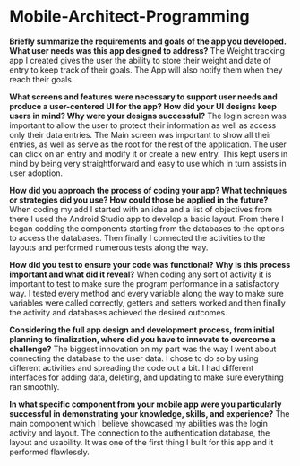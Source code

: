 # Mobile-Architect-Programming

**Briefly summarize the requirements and goals of the app you developed. What user needs was this app designed to address?**
The Weight tracking app I created gives the user the ability to store their weight and date of entry to keep track of their goals. The App will also notify them when they reach their goals.


**What screens and features were necessary to support user needs and produce a user-centered UI for the app? How did your UI designs keep users in mind? Why were your designs successful?**
The login screen was important to allow the user to protect their information as well as access only their data entries. The Main screen was important to show all their entries, as well as serve as the root for the rest of the application. The user can click on an entry and modify it or create a new entry. This kept users in mind by being very straightforward and easy to use which in turn assists in user adoption.


**How did you approach the process of coding your app? What techniques or strategies did you use? How could those be applied in the future?**
When coding my add I started with an idea and a list of objectives from there I used the Android Studio app to develop a basic layout. From there I began codding the components starting from the databases to the options to access the databases. Then finally I connected the activities to the layouts and performed numerous tests along the way.


**How did you test to ensure your code was functional? Why is this process important and what did it reveal?**
When coding any sort of activity it is important to test to make sure the program performance in a satisfactory way. I tested every method and every variable along the way to make sure variables were called correctly, getters and setters worked and then finally the activity and databases achieved the desired outcomes.


**Considering the full app design and development process, from initial planning to finalization, where did you have to innovate to overcome a challenge?**
The biggest innovation on my part was the way I went about connecting the database to the user data. I chose to do so by using different activities and spreading the code out a bit. I had different interfaces for adding data, deleting, and updating to make sure everything ran smoothly.


**In what specific component from your mobile app were you particularly successful in demonstrating your knowledge, skills, and experience?**
The main component which I believe showcased my abilities was the login activity and layout. The connection to the authentication database, the layout and usability. It was one of the first thing I built for this app and it performed flawlessly.
